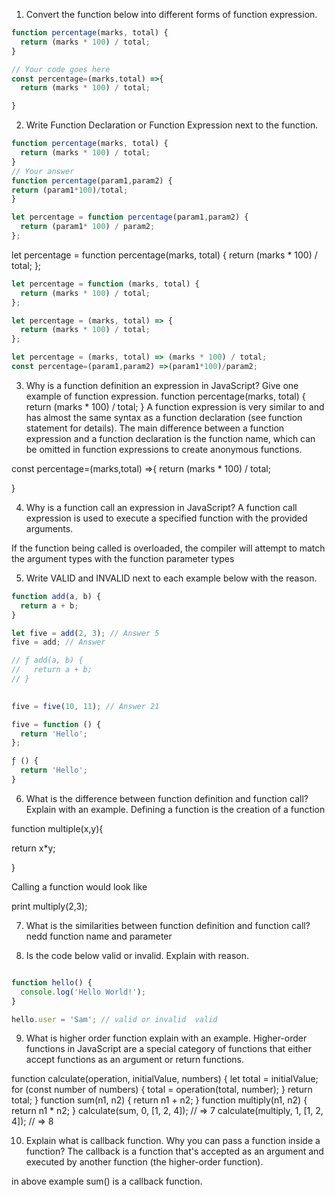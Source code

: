 1. Convert the function below into different forms of function expression.

```js
function percentage(marks, total) {
  return (marks * 100) / total;
}

// Your code goes here
const percentage=(marks,total) =>{
  return (marks * 100) / total;

}

```

2. Write Function Declaration or Function Expression next to the function.

```js
function percentage(marks, total) {
  return (marks * 100) / total;
}
// Your answer
function percentage(param1,param2) {
return (param1*100)/total;
}
```

```js
let percentage = function percentage(param1,param2) {
  return (param1* 100) / param2;
};
```
let percentage = function percentage(marks, total) {
  return (marks * 100) / total;
};

```js
let percentage = function (marks, total) {
  return (marks * 100) / total;
};
```

```js
let percentage = (marks, total) => {
  return (marks * 100) / total;
};
```

```js
let percentage = (marks, total) => (marks * 100) / total;
const percentage=(param1,param2) =>(param1*100)/param2;
```

3. Why is a function definition an expression in JavaScript? Give one example of function expression.
function percentage(marks, total) {
  return (marks * 100) / total;
}
A function expression is very similar to and has almost the same syntax as a function declaration (see function statement for details). The main difference between a function expression and a function declaration is the function name, which can be omitted in function expressions to create anonymous functions.

const percentage=(marks,total) =>{
  return (marks * 100) / total;

}


4. Why is a function call an expression in JavaScript?
A function call expression is used to execute a specified function with the provided arguments.

If the function being called is overloaded, the compiler will attempt to match the argument types with the function parameter types


5. Write VALID and INVALID next to each example below with the reason.

```js
function add(a, b) {
  return a + b;
}

let five = add(2, 3); // Answer 5
five = add; // Answer

// ƒ add(a, b) {
//   return a + b;
// }
 

five = five(10, 11); // Answer 21

five = function () {
  return 'Hello';
};

ƒ () {
  return 'Hello';
}

```

6. What is the difference between function definition and function call? Explain with an example.
Defining a function is the creation of a function

function multiple(x,y){

return x*y;

}

Calling a function would look like

print multiply(2,3);

7. What is the similarities between function definition and function call?
nedd function name and parameter

8. Is the code below valid or invalid. Explain with reason.

```js

function hello() {
  console.log('Hello World!');
}

hello.user = 'Sam'; // valid or invalid  valid
```

9. What is higher order function explain with an example.
Higher-order functions in JavaScript are a special category of functions that either accept functions as an argument or return functions.

function calculate(operation, initialValue, numbers) {
  let total = initialValue;
  for (const number of numbers) {
    total = operation(total, number);
  }
  return total;
}
function sum(n1, n2) {
  return n1 + n2;
}
function multiply(n1, n2) {
  return n1 * n2;
}
calculate(sum, 0, [1, 2, 4]);      // => 7
calculate(multiply, 1, [1, 2, 4]); // => 8

10. Explain what is callback function. Why you can pass a function inside a function?
The callback is a function that's accepted as an argument and executed by another function (the higher-order function).

in above example sum() is a callback function.